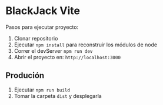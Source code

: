 # BlackJack Vite 

Pasos para ejecutar proyecto:


1. Clonar repositorio
2. Ejecutar ```npm install``` para reconstruir los módulos de node
3. Correr el devServer ```npm run dev```
4. Abrir el proyecto en: ```http://localhost:3000```

## Produción 

1. Ejecutar ```npm run build```
2. Tomar la carpeta ```dist``` y desplegarla